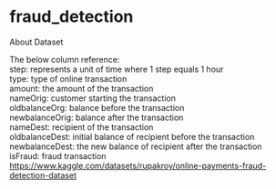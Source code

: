 # fraud_detection

About Dataset

The below column reference:<br>
step: represents a unit of time where 1 step equals 1 hour<br>
type: type of online transaction<br>
amount: the amount of the transaction<br>
nameOrig: customer starting the transaction<br>
oldbalanceOrg: balance before the transaction<br>
newbalanceOrig: balance after the transaction<br>
nameDest: recipient of the transaction<br>
oldbalanceDest: initial balance of recipient before the transaction<br>
newbalanceDest: the new balance of recipient after the transaction<br>
isFraud: fraud transaction<br>
https://www.kaggle.com/datasets/rupakroy/online-payments-fraud-detection-dataset
